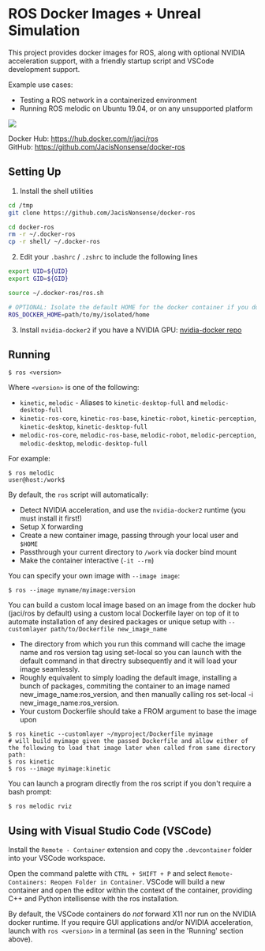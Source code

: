 ROS Docker Images + Unreal Simulation
=====

This project provides docker images for ROS, along with optional NVIDIA acceleration support, with a friendly startup script and VSCode development support.

Example use cases:
  - Testing a ROS network in a containerized environment
  - Running ROS melodic on Ubuntu 19.04, or on any unsupported platform

![](rviz.gif)

Docker Hub: https://hub.docker.com/r/jaci/ros  
GitHub: https://github.com/JacisNonsense/docker-ros

## Setting Up
1. Install the shell utilities
```bash
cd /tmp
git clone https://github.com/JacisNonsense/docker-ros

cd docker-ros
rm -r ~/.docker-ros
cp -r shell/ ~/.docker-ros
```

2. Edit your `.bashrc` / `.zshrc` to include the following lines
```bash
export UID=${UID}
export GID=${GID}

source ~/.docker-ros/ros.sh

# OPTIONAL: Isolate the default HOME for the docker container if you don't want to passthrough your own.
ROS_DOCKER_HOME=path/to/my/isolated/home
```

3. Install `nvidia-docker2` if you have a NVIDIA GPU: [nvidia-docker repo](https://github.com/NVIDIA/nvidia-docker)

## Running

```
$ ros <version>
```
Where `<version>` is one of the following:
  - `kinetic`, `melodic` - Aliases to `kinetic-desktop-full` and `melodic-desktop-full`
  - `kinetic-ros-core`, `kinetic-ros-base`, `kinetic-robot`, `kinetic-perception`, `kinetic-desktop`, `kinetic-desktop-full`
  - `melodic-ros-core`, `melodic-ros-base`, `melodic-robot`, `melodic-perception`, `melodic-desktop`, `melodic-desktop-full`

For example:
```
$ ros melodic
user@host:/work$ 
```

By default, the `ros` script will automatically:
  - Detect NVIDIA acceleration, and use the `nvidia-docker2` runtime (you must install it first!)
  - Setup X forwarding
  - Create a new container image, passing through your local user and `$HOME`
  - Passthrough your current directory to `/work` via docker bind mount
  - Make the container interactive (`-it --rm`)

You can specify your own image with `--image image`:
```
$ ros --image myname/myimage:version
```

You can build a custom local image based on an image from the docker hub (jaci/ros by default) using a custom local Dockerfile layer on top of it to automate installation of any desired packages or unique setup with `--customlayer path/to/Dockerfile new_image_name`
  - The directory from which you run this command will cache the image name and ros version tag using set-local so you can launch with the default command in that directry subsequently and it will load your image seamlessly. 
  - Roughly equivalent to simply loading the default image, installing a bunch of packages, commiting the container to an image named new_image_name:ros_version, and then manually calling ros set-local -i new_image_name:ros_version.
  - Your custom Dockerfile should take a FROM argument to base the image upon

```
$ ros kinetic --customlayer ~/myproject/Dockerfile myimage
# will build myimage given the passed Dockerfile and allow either of the following to load that image later when called from same directory path:
$ ros kinetic
$ ros --image myimage:kinetic
```

You can launch a program directly from the ros script if you don't require a bash prompt:
```
$ ros melodic rviz
```

## Using with Visual Studio Code (VSCode)
Install the `Remote - Container` extension and copy the `.devcontainer` folder into your VSCode workspace.

Open the command palette with `CTRL + SHIFT + P` and select `Remote-Containers: Reopen Folder in Container`. VSCode will build a new container and open the editor within the context of the container, providing C++ and Python intellisense with the ros installation.

By default, the VSCode containers do _not_ forward X11 nor run on the NVIDIA docker runtime. If you require GUI applications and/or NVIDIA acceleration, launch with `ros <version>` in a terminal (as seen in the 'Running' section above).
